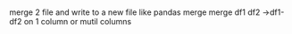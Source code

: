 # 

merge 2 file and write to a new file
like pandas merge
merge df1 df2 ->df1-df2 on 1 column or mutil columns